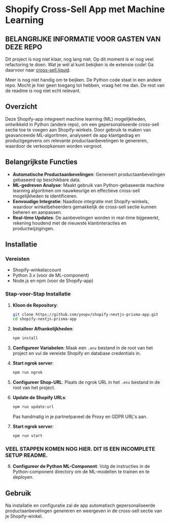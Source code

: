 # Shopify Cross-Sell App met Machine Learning

## BELANGRIJKE INFORMATIE VOOR GASTEN VAN DEZE REPO
Dit project is nog niet klaar, nog lang niet. Op dit moment is er nog veel refactoring te doen. Wat je wél al kunt bekijken is de extensie code! Ga daarvoor naar [cross-sell.liquid](extensions/extensions/demo-extension-python/blocks/cross-sell.liquid).

Meer is nog niet handig om te beijken. De Python code staat in een andere repo. Mocht je hier geen toegang tot hebben, vraag het me dan. De rest van de readme is nog niet echt relevant.

## Overzicht

Deze Shopify-app integreert machine learning (ML) mogelijkheden, ontwikkeld in Python (andere repo), om een gepersonaliseerde cross-sell sectie toe te voegen aan Shopify-winkels. Door gebruik te maken van geavanceerde ML-algoritmen, analyseert de app klantgedrag en productgegevens om relevante productaanbevelingen te genereren, waardoor de verkoopkansen worden vergroot.

## Belangrijkste Functies

- **Automatische Productaanbevelingen**: Genereert productaanbevelingen gebaseerd op beschikbare data.
- **ML-gedreven Analyse**: Maakt gebruik van Python-gebaseerde machine learning algoritmen om nauwkeurige en effectieve cross-sell mogelijkheden te identificeren.
- **Eenvoudige Integratie**: Naadloze integratie met Shopify-winkels, waardoor winkelbeheerders gemakkelijk de cross-sell sectie kunnen beheren en aanpassen.
- **Real-time Updates**: De aanbevelingen worden in real-time bijgewerkt, rekening houdend met de nieuwste klantinteracties en productwijzigingen.

## Installatie

### Vereisten

- Shopify-winkelaccount
- Python 3.x (voor de ML-component)
- Node.js en npm (voor de Shopify-app)

### Stap-voor-Stap Installatie

1. **Kloon de Repository**:
   ```bash
   git clone https://github.com/youpv/shopify-nextjs-prisma-app.git
   cd shopify-nextjs-prisma-app
   ```

2. **Installeer Afhankelijkheden**:
   ```bash
   npm install
   ```

3. **Configureer Variabelen**:
   Maak een `.env` bestand in de root van het project en vul de vereiste Shopify en database credentials in.

4. **Start ngrok server**:
   ```bash
   npm run ngrok
   ```

5. **Configureer Shop-URL**:
    Plaats de ngrok URL in het `.env` bestand in de root van het project.

6. **Update de Shopify URLs**:
   ```bash
   npm run update:url
   ```
   Pas handmatig in je partnetpaneel de Proxy en GDPR URL's aan.

7. **Start ngrok server**:
   ```bash
   npm run start
   ```

### VEEL STAPPEN KOMEN NOG HIER. DIT IS EEN INCOMPLETE SETUP README.


8. **Configureer de Python ML-Component**:
   Volg de instructies in de Python-component directory om de ML-modellen te trainen en te deployen.

## Gebruik

Na installatie en configuratie zal de app automatisch gepersonaliseerde productaanbevelingen genereren en weergeven in de cross-sell sectie van je Shopify-winkel.

